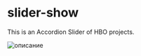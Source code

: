# slider-show
This is an Accordion Slider of HBO projects. 

![описание](https://user-images.githubusercontent.com/92587046/224724095-8b52d6c7-5e0a-4a3b-a1c6-f749b4b1db11.png)
